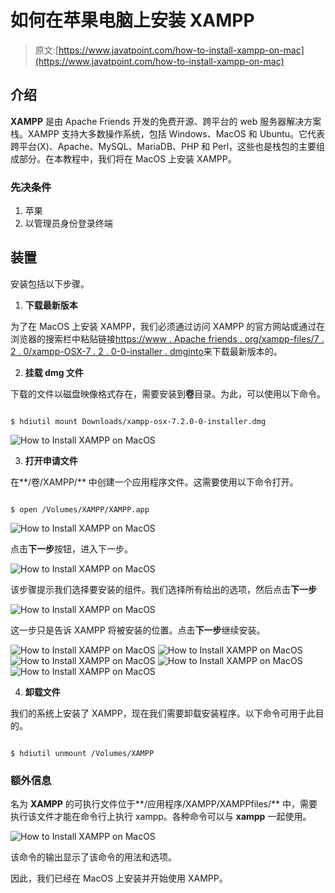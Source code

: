 # 如何在苹果电脑上安装 XAMPP

> 原文:[https://www.javatpoint.com/how-to-install-xampp-on-mac](https://www.javatpoint.com/how-to-install-xampp-on-mac)

## 介绍

**XAMPP** 是由 Apache Friends 开发的免费开源、跨平台的 web 服务器解决方案栈。XAMPP 支持大多数操作系统，包括 Windows、MacOS 和 Ubuntu。它代表跨平台(X)、Apache、MySQL、MariaDB、PHP 和 Perl，这些也是栈包的主要组成部分。在本教程中，我们将在 MacOS 上安装 XAMPP。

### 先决条件

1.  苹果
2.  以管理员身份登录终端

## 装置

安装包括以下步骤。

1) **下载最新版本**

为了在 MacOS 上安装 XAMPP，我们必须通过访问 XAMPP 的官方网站或通过在浏览器的搜索栏中粘贴链接[https://www . Apache friends . org/xampp-files/7 . 2 . 0/xampp-OSX-7 . 2 . 0-0-installer . dmginto](https://www.apachefriends.org/xampp-files/7.2.0/xampp-osx-7.2.0-0-installer.dmginto)来下载最新版本的。

2) **挂载 dmg 文件**

下载的文件以磁盘映像格式存在，需要安装到**卷**目录。为此，可以使用以下命令。

```

$ hdiutil mount Downloads/xampp-osx-7.2.0-0-installer.dmg

```

![How to Install XAMPP on MacOS](../Images/4d80d786997f9b9479077ca335bb575c.png)

3) **打开申请文件**

在**/卷/XAMPP/** 中创建一个应用程序文件。这需要使用以下命令打开。

```

$ open /Volumes/XAMPP/XAMPP.app

```

![How to Install XAMPP on MacOS](../Images/f18fc95189aa5a9e84a3ee0ad04e115b.png)

点击**下一步**按钮，进入下一步。

![How to Install XAMPP on MacOS](../Images/1191eceb94610f828a56a9195e360abc.png)

该步骤提示我们选择要安装的组件。我们选择所有给出的选项，然后点击**下一步**

![How to Install XAMPP on MacOS](../Images/694085d24285fe87091325a930e65bdc.png)

这一步只是告诉 XAMPP 将被安装的位置。点击**下一步**继续安装。

![How to Install XAMPP on MacOS](../Images/7fb8fa849bddb73585980ef59a839be8.png)
![How to Install XAMPP on MacOS](../Images/6c913f4956f34ebb667f08ef60755b15.png)
![How to Install XAMPP on MacOS](../Images/68c5980e55a0b769909cb7f04a4e0014.png)
![How to Install XAMPP on MacOS](../Images/f4e4c00fb8aeba473128d5289f997741.png)
![How to Install XAMPP on MacOS](../Images/913e653b0d9172bc8e4af5459c693eb0.png)

4) **卸载文件**

我们的系统上安装了 XAMPP，现在我们需要卸载安装程序。以下命令可用于此目的。

```

$ hdiutil unmount /Volumes/XAMPP

```

### 额外信息

名为 **XAMPP** 的可执行文件位于**/应用程序/XAMPP/XAMPPfiles/** 中，需要执行该文件才能在命令行上执行 xampp。各种命令可以与 **xampp** 一起使用。

![How to Install XAMPP on MacOS](../Images/bc28c1cdfe3a9d28b9472dac35a45708.png)

该命令的输出显示了该命令的用法和选项。

因此，我们已经在 MacOS 上安装并开始使用 XAMPP。